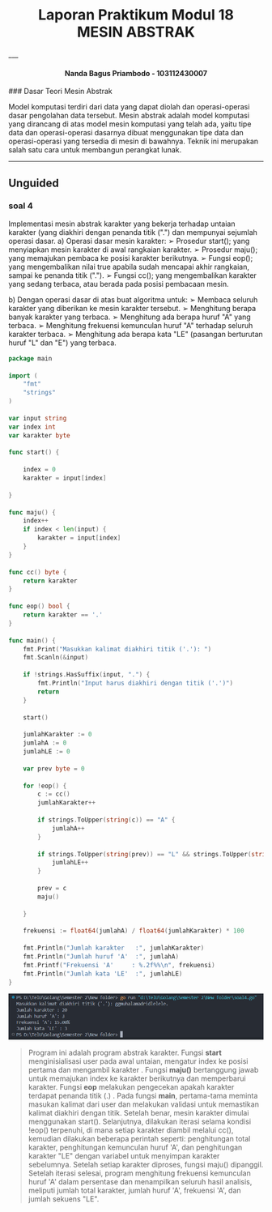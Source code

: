 <h1 align="center">Laporan Praktikum Modul 18 <br> MESIN ABSTRAK </h1>
___
<h4 align="center">Nanda Bagus Priambodo - 103112430007 </h4>
### Dasar Teori Mesin Abstrak

Model komputasi terdiri dari data yang dapat diolah dan operasi-operasi dasar pengolahan data tersebut. Mesin abstrak adalah model komputasi yang dirancang di atas model mesin komputasi yang telah ada, yaitu tipe data dan operasi-operasi dasarnya dibuat menggunakan tipe data dan operasi-operasi yang tersedia di mesin di bawahnya. Teknik ini merupakan salah satu cara untuk membangun perangkat lunak.

___
## Unguided

### soal 4

Implementasi mesin abstrak karakter yang bekerja terhadap untaian karakter (yang diakhiri dengan penanda titik (".") dan mempunyai sejumlah operasi dasar.
a)
Operasi dasar mesin karakter:
➢ Prosedur start(); yang menyiapkan mesin karakter di awal rangkaian karakter.
➢ Prosedur maju(); yang memajukan pembaca ke posisi karakter berikutnya.
➢ Fungsi eop(); yang mengembalikan nilai true apabila sudah mencapai akhir rangkaian, sampai ke penanda titik (".").
➢ Fungsi cc(); yang mengembalikan karakter yang sedang terbaca, atau berada pada posisi pembacaan mesin.

b)
Dengan operasi dasar di atas buat algoritma untuk:
➢ Membaca seluruh karakter yang diberikan ke mesin karakter tersebut.
➢ Menghitung berapa banyak karakter yang terbaca.
➢ Menghitung ada berapa huruf "A" yang terbaca.
➢ Menghitung frekuensi kemunculan huruf "A" terhadap seluruh karakter terbaca.
➢ Menghitung ada berapa kata "LE" (pasangan berturutan huruf "L" dan "E") yang terbaca.

```go
package main

import (
    "fmt"
    "strings"
)

var input string
var index int
var karakter byte

func start() {

    index = 0
    karakter = input[index]

}

func maju() {
    index++
    if index < len(input) {
        karakter = input[index]
    }
}

func cc() byte {
    return karakter
}

func eop() bool {
    return karakter == '.'
}

func main() {
    fmt.Print("Masukkan kalimat diakhiri titik ('.'): ")
    fmt.Scanln(&input)

    if !strings.HasSuffix(input, ".") {
        fmt.Println("Input harus diakhiri dengan titik ('.')")
        return
    }

    start()

    jumlahKarakter := 0
    jumlahA := 0
    jumlahLE := 0
    
    var prev byte = 0

    for !eop() {
        c := cc()
        jumlahKarakter++

        if strings.ToUpper(string(c)) == "A" {
            jumlahA++
        }

        if strings.ToUpper(string(prev)) == "L" && strings.ToUpper(string(c)) == "E" {
            jumlahLE++
        }

        prev = c
        maju()

    }

    frekuensi := float64(jumlahA) / float64(jumlahKarakter) * 100

    fmt.Println("Jumlah karakter   :", jumlahKarakter)
    fmt.Println("Jumlah huruf 'A'  :", jumlahA)
    fmt.Printf("Frekuensi 'A'     : %.2f%%\n", frekuensi)
    fmt.Println("Jumlah kata 'LE'  :", jumlahLE)
}
```
![](Output/soal1.png)
  
>Program ini adalah program abstrak karakter. Fungsi **start** menginisialisasi user pada awal untaian, mengatur index ke posisi pertama dan mengambil karakter . Fungsi **maju()** bertanggung jawab untuk memajukan index ke karakter berikutnya dan memperbarui karakter. Fungsi **eop** melakukan pengecekan apakah karakter terdapat penanda titik (.) . Pada fungsi **main**,  pertama-tama meminta masukan kalimat dari user dan melakukan validasi untuk memastikan kalimat diakhiri dengan titik. Setelah benar, mesin karakter dimulai menggunakan start(). Selanjutnya, dilakukan iterasi selama kondisi !eop() terpenuhi, di mana setiap karakter diambil melalui cc(), kemudian dilakukan beberapa perintah seperti: penghitungan total karakter, penghitungan kemunculan huruf 'A', dan penghitungan karakter "LE" dengan variabel untuk menyimpan karakter sebelumnya. Setelah setiap karakter diproses, fungsi maju() dipanggil. Setelah iterasi selesai, program menghitung frekuensi kemunculan huruf 'A' dalam persentase dan menampilkan seluruh hasil analisis, meliputi jumlah total karakter, jumlah huruf 'A', frekuensi 'A', dan jumlah sekuens "LE".
